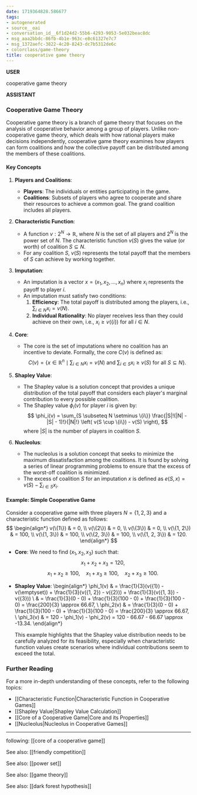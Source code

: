 ```yaml
---
date: 1719364828.586677
tags:
- autogenerated
- source__oai
- conversation_id__6f1d24d2-55b6-4293-9053-5e032beac8dc
- msg_aaa2bbdc-86fb-4b1e-963c-e8c61327e7c7
- msg_1372aefc-3822-4c20-8243-dc7b5312de6c
- colorclass/game-theory
title: cooperative game theory
---
```


**USER**

cooperative game theory


**ASSISTANT**

### Cooperative Game Theory

Cooperative game theory is a branch of game theory that focuses on the analysis of cooperative behavior among a group of players. Unlike non-cooperative game theory, which deals with how rational players make decisions independently, cooperative game theory examines how players can form coalitions and how the collective payoff can be distributed among the members of these coalitions.

#### Key Concepts

1. **Players and Coalitions**:
   - **Players**: The individuals or entities participating in the game.
   - **Coalitions**: Subsets of players who agree to cooperate and share their resources to achieve a common goal. The grand coalition includes all players.

2. **Characteristic Function**:
   - A function $v: 2^N \rightarrow \mathbb{R}$, where $N$ is the set of all players and $2^N$ is the power set of $N$. The characteristic function $v(S)$ gives the value (or worth) of coalition $S \subseteq N$.
   - For any coalition $S$, $v(S)$ represents the total payoff that the members of $S$ can achieve by working together.

3. **Imputation**:
   - An imputation is a vector $x = (x_1, x_2, \ldots, x_n)$ where $x_i$ represents the payoff to player $i$.
   - An imputation must satisfy two conditions:
     1. **Efficiency**: The total payoff is distributed among the players, i.e., $\sum_{i \in N} x_i = v(N)$.
     2. **Individual Rationality**: No player receives less than they could achieve on their own, i.e., $x_i \geq v(\{i\})$ for all $i \in N$.

4. **Core**:
   - The core is the set of imputations where no coalition has an incentive to deviate. Formally, the core $C(v)$ is defined as:
     $$ C(v) = \{ x \in \mathbb{R}^n \mid \sum_{i \in N} x_i = v(N) \text{ and } \sum_{i \in S} x_i \geq v(S) \text{ for all } S \subseteq N \}. $$

5. **Shapley Value**:
   - The Shapley value is a solution concept that provides a unique distribution of the total payoff that considers each player's marginal contribution to every possible coalition.
   - The Shapley value $\phi_i(v)$ for player $i$ is given by:
     $$ \phi_i(v) = \sum_{S \subseteq N \setminus \{i\}} \frac{|S|!(|N| - |S| - 1)!}{|N|!} \left( v(S \cup \{i\}) - v(S) \right), $$
     where $|S|$ is the number of players in coalition $S$.

6. **Nucleolus**:
   - The nucleolus is a solution concept that seeks to minimize the maximum dissatisfaction among the coalitions. It is found by solving a series of linear programming problems to ensure that the excess of the worst-off coalition is minimized.
   - The excess of coalition $S$ for an imputation $x$ is defined as $e(S, x) = v(S) - \sum_{i \in S} x_i$.

#### Example: Simple Cooperative Game

Consider a cooperative game with three players $N = \{1, 2, 3\}$ and a characteristic function defined as follows:
$$
\begin{align*}
v(\{1\}) & = 0, \\
v(\{2\}) & = 0, \\
v(\{3\}) & = 0, \\
v(\{1, 2\}) & = 100, \\
v(\{1, 3\}) & = 100, \\
v(\{2, 3\}) & = 100, \\
v(\{1, 2, 3\}) & = 120.
\end{align*}
$$

- **Core**: We need to find $(x_1, x_2, x_3)$ such that:
  $$ x_1 + x_2 + x_3 = 120, $$
  $$ x_1 + x_2 \geq 100, \quad x_1 + x_3 \geq 100, \quad x_2 + x_3 \geq 100. $$

- **Shapley Value**:
  \begin{align*}
  \phi_1(v) & = \frac{1}{3}(v(\{1\}) - v(\emptyset)) + \frac{1}{3}(v(\{1, 2\}) - v(\{2\})) + \frac{1}{3}(v(\{1, 3\}) - v(\{3\})) \\
  & = \frac{1}{3}(0 - 0) + \frac{1}{3}(100 - 0) + \frac{1}{3}(100 - 0) = \frac{200}{3} \approx 66.67, \\
  \phi_2(v) & = \frac{1}{3}(0 - 0) + \frac{1}{3}(100 - 0) + \frac{1}{3}(100 - 0) = \frac{200}{3} \approx 66.67, \\
  \phi_3(v) & = 120 - \phi_1(v) - \phi_2(v) = 120 - 66.67 - 66.67 \approx -13.34.
  \end{align*}

  This example highlights that the Shapley value distribution needs to be carefully analyzed for its feasibility, especially when characteristic function values create scenarios where individual contributions seem to exceed the total.

### Further Reading
For a more in-depth understanding of these concepts, refer to the following topics:
- [[Characteristic Function|Characteristic Function in Cooperative Games]]
- [[Shapley Value|Shapley Value Calculation]]
- [[Core of a Cooperative Game|Core and its Properties]]
- [[Nucleolus|Nucleolus in Cooperative Games]]


---


following: [[core of a cooperative game]]

See also: [[friendly competition]]


See also: [[power set]]


See also: [[game theory]]


See also: [[dark forest hypothesis]]
